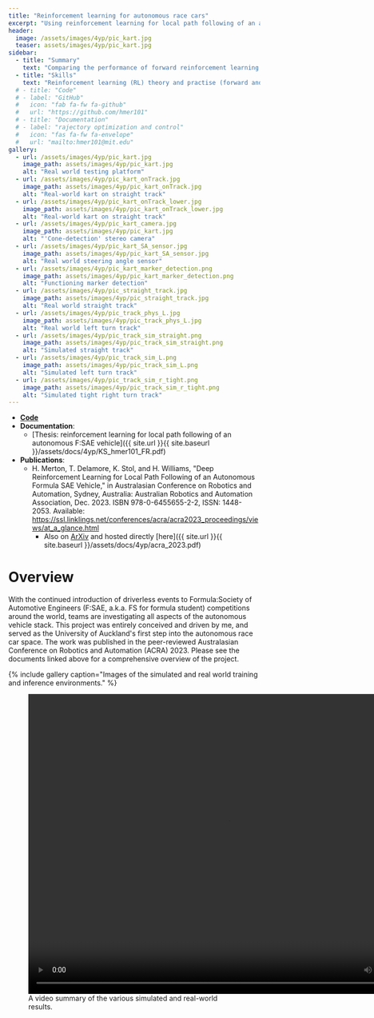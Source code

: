 ```yaml
---
title: "Reinforcement learning for autonomous race cars"
excerpt: "Using reinforcement learning for local path following of an autonomous formula student race car."
header:
  image: /assets/images/4yp/pic_kart.jpg
  teaser: assets/images/4yp/pic_kart.jpg
sidebar:
  - title: "Summary"
    text: "Comparing the performance of forward reinforcement learning (soft actor-critic) and inverse reinforcement learning (adversarial inverse reinforcement learning) for a race car following a track."
  - title: "Skills"
    text: "Reinforcement learning (RL) theory and practise (forward and inverse), reward function design, training and tuning RL algorithms, sim2real transfer, OpenAI gym, pyTorch, ROS (1), python."
  # - title: "Code"
  # - label: "GitHub"
  #   icon: "fab fa-fw fa-github"
  #   url: "https://github.com/hmer101"
  # - title: "Documentation"
  # - label: "rajectory optimization and control"
  #   icon: "fas fa-fw fa-envelope"
  #   url: "mailto:hmer101@mit.edu"
gallery:
  - url: /assets/images/4yp/pic_kart.jpg
    image_path: assets/images/4yp/pic_kart.jpg
    alt: "Real world testing platform"
  - url: /assets/images/4yp/pic_kart_onTrack.jpg
    image_path: assets/images/4yp/pic_kart_onTrack.jpg
    alt: "Real-world kart on straight track"
  - url: /assets/images/4yp/pic_kart_onTrack_lower.jpg
    image_path: assets/images/4yp/pic_kart_onTrack_lower.jpg
    alt: "Real-world kart on straight track"
  - url: /assets/images/4yp/pic_kart_camera.jpg
    image_path: assets/images/4yp/pic_kart.jpg
    alt: "'Cone-detection' stereo camera"
  - url: /assets/images/4yp/pic_kart_SA_sensor.jpg
    image_path: assets/images/4yp/pic_kart_SA_sensor.jpg
    alt: "Real world steering angle sensor"
  - url: /assets/images/4yp/pic_kart_marker_detection.png
    image_path: assets/images/4yp/pic_kart_marker_detection.png
    alt: "Functioning marker detection"
  - url: /assets/images/4yp/pic_straight_track.jpg
    image_path: assets/images/4yp/pic_straight_track.jpg
    alt: "Real world straight track"
  - url: /assets/images/4yp/pic_track_phys_L.jpg
    image_path: assets/images/4yp/pic_track_phys_L.jpg
    alt: "Real world left turn track"
  - url: /assets/images/4yp/pic_track_sim_straight.png
    image_path: assets/images/4yp/pic_track_sim_straight.png
    alt: "Simulated straight track"
  - url: /assets/images/4yp/pic_track_sim_L.png
    image_path: assets/images/4yp/pic_track_sim_L.png
    alt: "Simulated left turn track"
  - url: /assets/images/4yp/pic_track_sim_r_tight.png
    image_path: assets/images/4yp/pic_track_sim_r_tight.png
    alt: "Simulated tight right turn track"
---
```


- **[Code](https://github.com/HarveyMerton/uoa_fsd)**
- **Documentation**:
  - [Thesis: reinforcement learning for local path following of an autonomous F:SAE vehicle]({{ site.url }}{{ site.baseurl }}/assets/docs/4yp/KS_hmer101_FR.pdf)
- **Publications**:
  - H. Merton, T. Delamore, K. Stol, and H. Williams, "Deep Reinforcement Learning for Local Path Following of an Autonomous Formula SAE Vehicle," in Australasian Conference on Robotics and Automation, Sydney, Australia: Australian Robotics and Automation Association, Dec. 2023. ISBN 978-0-6455655-2-2, ISSN: 1448-2053. Available: https://ssl.linklings.net/conferences/acra/acra2023_proceedings/views/at_a_glance.html
    - Also on [ArXiv](https://arxiv.org/abs/2401.02903) and hosted directly [here]({{ site.url }}{{ site.baseurl }}/assets/docs/4yp/acra_2023.pdf)



# Overview
With the continued introduction of driverless events to Formula:Society of Automotive Engineers (F:SAE, a.k.a. FS for formula student) competitions around the world, teams are investigating all aspects of the autonomous vehicle stack. This project was entirely conceived and driven by me, and served as the University of Auckland's first step into the autonomous race car space. The work was published in the peer-reviewed Australasian Conference on Robotics and Automation (ACRA) 2023. Please see the documents linked above for a comprehensive overview of the project.


{% include gallery caption="Images of the simulated and real world training and inference environments." %}


<figure>
  <video width="800" height="600" controls>
    <source src="{{ site.url }}{{ site.baseurl }}/assets/images/4yp/video_summary.mp4" type="video/mp4">
    Your browser does not support the video tag.
  </video>
    <figcaption>A video summary of the various simulated and real-world results.</figcaption>
</figure>



